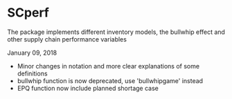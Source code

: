 # SCperf
The package implements different inventory models, the bullwhip effect and other supply chain performance variables

January 09, 2018
* Minor changes in notation and more clear explanations of some definitions
* bullwhip function is now deprecated, use 'bullwhipgame' instead
* EPQ function now include planned shortage case
